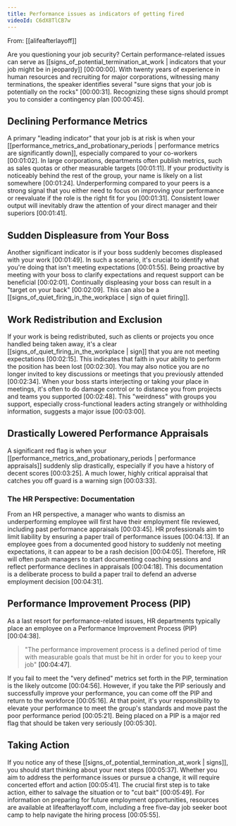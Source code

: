 ```yaml
---
title: Performance issues as indicators of getting fired
videoId: C6dX8TlCB7w
---
```


From: [[alifeafterlayoff]] <br/> 

Are you questioning your job security? Certain performance-related issues can serve as [[signs_of_potential_termination_at_work | indicators that your job might be in jeopardy]] <a class="yt-timestamp" data-t="00:00:00">[00:00:00]</a>. With twenty years of experience in human resources and recruiting for major corporations, witnessing many terminations, the speaker identifies several "sure signs that your job is potentially on the rocks" <a class="yt-timestamp" data-t="00:00:31">[00:00:31]</a>. Recognizing these signs should prompt you to consider a contingency plan <a class="yt-timestamp" data-t="00:00:45">[00:00:45]</a>.

## Declining Performance Metrics

A primary "leading indicator" that your job is at risk is when your [[performance_metrics_and_probationary_periods | performance metrics are significantly down]], especially compared to your co-workers <a class="yt-timestamp" data-t="00:01:02">[00:01:02]</a>. In large corporations, departments often publish metrics, such as sales quotas or other measurable targets <a class="yt-timestamp" data-t="00:01:11">[00:01:11]</a>. If your productivity is noticeably behind the rest of the group, your name is likely on a list somewhere <a class="yt-timestamp" data-t="00:01:24">[00:01:24]</a>. Underperforming compared to your peers is a strong signal that you either need to focus on improving your performance or reevaluate if the role is the right fit for you <a class="yt-timestamp" data-t="00:01:31">[00:01:31]</a>. Consistent lower output will inevitably draw the attention of your direct manager and their superiors <a class="yt-timestamp" data-t="00:01:41">[00:01:41]</a>.

## Sudden Displeasure from Your Boss

Another significant indicator is if your boss suddenly becomes displeased with your work <a class="yt-timestamp" data-t="00:01:49">[00:01:49]</a>. In such a scenario, it's crucial to identify what you're doing that isn't meeting expectations <a class="yt-timestamp" data-t="00:01:55">[00:01:55]</a>. Being proactive by meeting with your boss to clarify expectations and request support can be beneficial <a class="yt-timestamp" data-t="00:02:01">[00:02:01]</a>. Continually displeasing your boss can result in a "target on your back" <a class="yt-timestamp" data-t="00:02:09">[00:02:09]</a>. This can also be a [[signs_of_quiet_firing_in_the_workplace | sign of quiet firing]].

## Work Redistribution and Exclusion

If your work is being redistributed, such as clients or projects you once handled being taken away, it's a clear [[signs_of_quiet_firing_in_the_workplace | sign]] that you are not meeting expectations <a class="yt-timestamp" data-t="00:02:15">[00:02:15]</a>. This indicates that faith in your ability to perform the position has been lost <a class="yt-timestamp" data-t="00:02:30">[00:02:30]</a>. You may also notice you are no longer invited to key discussions or meetings that you previously attended <a class="yt-timestamp" data-t="00:02:34">[00:02:34]</a>. When your boss starts interjecting or taking your place in meetings, it's often to do damage control or to distance you from projects and teams you supported <a class="yt-timestamp" data-t="00:02:48">[00:02:48]</a>. This "weirdness" with groups you support, especially cross-functional leaders acting strangely or withholding information, suggests a major issue <a class="yt-timestamp" data-t="00:03:00">[00:03:00]</a>.

## Drastically Lowered Performance Appraisals

A significant red flag is when your [[performance_metrics_and_probationary_periods | performance appraisals]] suddenly slip drastically, especially if you have a history of decent scores <a class="yt-timestamp" data-t="00:03:25">[00:03:25]</a>. A much lower, highly critical appraisal that catches you off guard is a warning sign <a class="yt-timestamp" data-t="00:03:33">[00:03:33]</a>.

### The HR Perspective: Documentation

From an HR perspective, a manager who wants to dismiss an underperforming employee will first have their employment file reviewed, including past performance appraisals <a class="yt-timestamp" data-t="00:03:45">[00:03:45]</a>. HR professionals aim to limit liability by ensuring a paper trail of performance issues <a class="yt-timestamp" data-t="00:04:13">[00:04:13]</a>. If an employee goes from a documented good history to suddenly not meeting expectations, it can appear to be a rash decision <a class="yt-timestamp" data-t="00:04:05">[00:04:05]</a>. Therefore, HR will often push managers to start documenting coaching sessions and reflect performance declines in appraisals <a class="yt-timestamp" data-t="00:04:18">[00:04:18]</a>. This documentation is a deliberate process to build a paper trail to defend an adverse employment decision <a class="yt-timestamp" data-t="00:04:31">[00:04:31]</a>.

## Performance Improvement Process (PIP)

As a last resort for performance-related issues, HR departments typically place an employee on a Performance Improvement Process (PIP) <a class="yt-timestamp" data-t="00:04:38">[00:04:38]</a>.

> "The performance improvement process is a defined period of time with measurable goals that must be hit in order for you to keep your job" <a class="yt-timestamp" data-t="00:04:47">[00:04:47]</a>.

If you fail to meet the "very defined" metrics set forth in the PIP, termination is the likely outcome <a class="yt-timestamp" data-t="00:04:56">[00:04:56]</a>. However, if you take the PIP seriously and successfully improve your performance, you can come off the PIP and return to the workforce <a class="yt-timestamp" data-t="00:05:16">[00:05:16]</a>. At that point, it's your responsibility to elevate your performance to meet the group's standards and move past the poor performance period <a class="yt-timestamp" data-t="00:05:21">[00:05:21]</a>. Being placed on a PIP is a major red flag that should be taken very seriously <a class="yt-timestamp" data-t="00:05:30">[00:05:30]</a>.

## Taking Action

If you notice any of these [[signs_of_potential_termination_at_work | signs]], you should start thinking about your next steps <a class="yt-timestamp" data-t="00:05:37">[00:05:37]</a>. Whether you aim to address the performance issues or pursue a change, it will require concerted effort and action <a class="yt-timestamp" data-t="00:05:41">[00:05:41]</a>. The crucial first step is to take action, either to salvage the situation or to "cut bait" <a class="yt-timestamp" data-t="00:05:49">[00:05:49]</a>. For information on preparing for future employment opportunities, resources are available at lifeafterlayoff.com, including a free five-day job seeker boot camp to help navigate the hiring process <a class="yt-timestamp" data-t="00:05:55">[00:05:55]</a>.